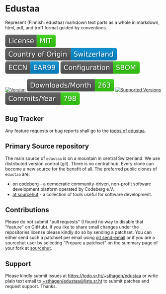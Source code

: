 # Edustaa

Represent (Finnish: edustaa) markdown text parts as a whole in markdown, html, pdf, and troff format guided by conventions.

[![license](badges/license-spdx-mit.svg)](https://git.sr.ht/~sthagen/edustaa/tree/default/item/LICENSE)
[![Country of Origin](badges/country-of-origin-name-switzerland-neutral.svg)](https://git.sr.ht/~sthagen/edustaa/tree/default/item/COUNTRY-OF-ORIGIN)
[![Export Classification Control Number (ECCN)](badges/export-control-classification-number_eccn-ear99-neutral.svg)](https://git.sr.ht/~sthagen/edustaa/tree/default/item/EXPORT-CONTROL-CLASSIFICATION-NUMBER)
[![Configuration](badges/configuration-sbom.svg)](third-party/index.html)

[![Version](https://img.shields.io/pypi/v/edustaa.svg?style=flat)](https://pypi.python.org/pypi/edustaa/)
[![Downloads](badges/downloads-per-month.svg)](https://pepy.tech/project/edustaa)
[![Supported Versions](https://img.shields.io/pypi/pyversions/edustaa.svg?style=flat)](https://pypi.python.org/pypi/edustaa/)
[![Maintenance Status](badges/commits-per-year.svg)](https://git.sr.ht/~sthagen/edustaa/log)

## Bug Tracker

Any feature requests or bug reports shall go to the [todos of edustaa](https://todo.sr.ht/~sthagen/edustaa).

## Primary Source repository

The main source of `edustaa` is on a mountain in central Switzerland.
We use distributed version control (git).
There is no central hub.
Every clone can become a new source for the benefit of all.
The preferred public clones of `edustaa` are:

* [on codeberg](https://codeberg.org/sthagen/edustaa) - a democratic community-driven, non-profit software development platform operated by Codeberg e.V.
* [at sourcehut](https://git.sr.ht/~sthagen/edustaa) - a collection of tools useful for software development.

## Contributions

Please do not submit "pull requests" (I found no way to disable that "feature" on GitHub).
If you like to share small changes under the repositories license please kindly do so by sending a patchset.
You can either send such a patchset per email using [git send-email](https://git-send-email.io) or
if you are a sourcehut user by selecting "Prepare a patchset" on the summary page of your fork at [sourcehut](https://git.sr.ht/).

## Support

Please kindly submit issues at <https://todo.sr.ht/~sthagen/edustaa> or write plain text email to <~sthagen/edustaa@lists.sr.ht> to submit patches and request support. Thanks.
